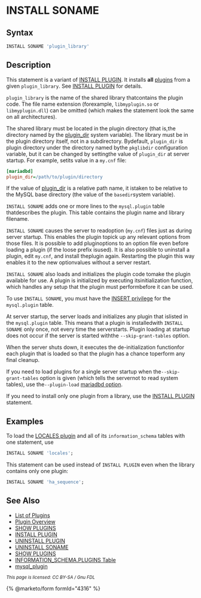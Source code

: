 # INSTALL SONAME

## Syntax

```sql
INSTALL SONAME 'plugin_library'
```

## Description

This statement is a variant of [INSTALL PLUGIN](install-plugin.md). It installs **all** [plugins](../../../plugins/) from a given `plugin_library`. See [INSTALL PLUGIN](install-plugin.md) for details.

`plugin_library` is the name of the shared library thatcontains the plugin code. The file name extension (forexample, `libmyplugin.so` or `libmyplugin.dll`) can be omitted (which makes the statement look the same on all architectures).

The shared library must be located in the plugin directory (that is,the directory named by the [plugin\_dir](../../../../ha-and-performance/optimization-and-tuning/system-variables/server-system-variables.md#plugin_dir) system variable). The library must be in the plugin directory itself, not in a subdirectory. Bydefault, `plugin_dir` is plugin directory under the directory named bythe `pkglibdir` configuration variable, but it can be changed by settingthe value of `plugin_dir` at server startup. For example, setits value in a `my.cnf` file:

```ini
[mariadbd]
plugin_dir=/path/to/plugin/directory
```

If the value of [plugin\_dir](../../../../ha-and-performance/optimization-and-tuning/system-variables/server-system-variables.md#plugin_dir) is a relative path name, it istaken to be relative to the MySQL base directory (the value of the `basedir`system variable).

`INSTALL SONAME` adds one or more lines to the `mysql.plugin` table thatdescribes the plugin. This table contains the plugin name and library filename.

`INSTALL SONAME` causes the server to readoption (`my.cnf`) files just as during server startup. This enables the plugin topick up any relevant options from those files. It is possible to add pluginoptions to an option file even before loading a plugin (if the loose prefix isused). It is also possible to uninstall a plugin, edit `my.cnf`, and install theplugin again. Restarting the plugin this way enables it to the new optionvalues without a server restart.

`INSTALL SONAME` also loads and initializes the plugin code tomake the plugin available for use. A plugin is initialized by executing itsinitialization function, which handles any setup that the plugin must performbefore it can be used.

To use `INSTALL SONAME`, you must have the [INSERT privilege](../../account-management-sql-statements/grant.md) for the `mysql.plugin` table.

At server startup, the server loads and initializes any plugin that islisted in the `mysql.plugin` table. This means that a plugin is installedwith `INSTALL SONAME` only once, not every time the serverstarts. Plugin loading at startup does not occur if the server is started withthe `--skip-grant-tables` option.

When the server shuts down, it executes the de-initialization functionfor each plugin that is loaded so that the plugin has a chance toperform any final cleanup.

If you need to load plugins for a single server startup when the`--skip-grant-tables` option is given (which tells the servernot to read system tables), use the`--plugin-load` [mariadbd option](../../../../server-management/starting-and-stopping-mariadb/mariadbd-options.md#-plugin-load).

If you need to install only one plugin from a library, use the [INSTALL PLUGIN](install-plugin.md) statement.

## Examples

To load the [LOCALES plugin](../../../data-types/string-data-types/character-sets/internationalization-and-localization/locales-plugin.md) and all of its `information_schema` tables with one statement, use

```sql
INSTALL SONAME 'locales';
```

This statement can be used instead of `INSTALL PLUGIN` even when the library contains only one plugin:

```sql
INSTALL SONAME 'ha_sequence';
```

## See Also

* [List of Plugins](../../../plugins/information-on-plugins/list-of-plugins.md)
* [Plugin Overview](../../../plugins/plugin-overview.md)
* [SHOW PLUGINS](../show/show-plugins.md)
* [INSTALL PLUGIN](install-plugin.md)
* [UNINSTALL PLUGIN](uninstall-plugin.md)
* [UNINSTALL SONAME](uninstall-soname.md)
* [SHOW PLUGINS](../show/show-plugins.md)
* [INFORMATION\_SCHEMA.PLUGINS Table](../../../system-tables/information-schema/information-schema-tables/plugins-table-information-schema.md)
* [mysql\_plugin](../../../../clients-and-utilities/legacy-clients-and-utilities/mysql_plugin.md)

<sub>_This page is licensed: CC BY-SA / Gnu FDL_</sub>

{% @marketo/form formId="4316" %}
